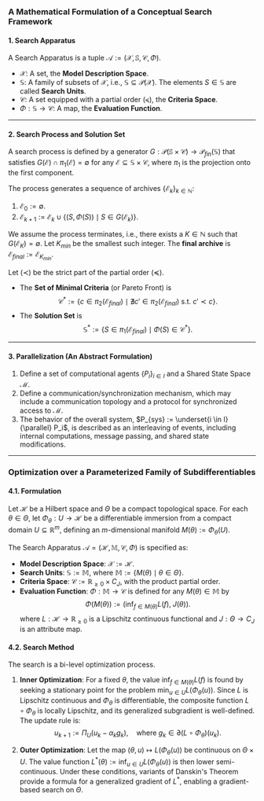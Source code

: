 ### **A Mathematical Formulation of a Conceptual Search Framework**

#### **1. Search Apparatus**

A Search Apparatus is a tuple $\mathcal{A} := (\mathcal{X}, \mathbb{S}, \mathcal{C}, \Phi)$.

* $\mathcal{X}$: A set, the **Model Description Space**.
* $\mathbb{S}$: A family of subsets of $\mathcal{X}$, i.e., $\mathbb{S} \subseteq \mathcal{P}(\mathcal{X})$. The elements $S \in \mathbb{S}$ are called **Search Units**.
* $\mathcal{C}$: A set equipped with a partial order $(\preceq)$, the **Criteria Space**.
* $\Phi: \mathbb{S} \to \mathcal{C}$: A map, the **Evaluation Function**.

---

#### **2. Search Process and Solution Set**

A search process is defined by a generator $G: \mathcal{P}(\mathbb{S} \times \mathcal{C}) \to \mathcal{P}_{fin}(\mathbb{S})$ that satisfies $G(\mathcal{E}) \cap \pi_1(\mathcal{E}) = \emptyset$ for any $\mathcal{E} \subseteq \mathbb{S} \times \mathcal{C}$, where $\pi_1$ is the projection onto the first component.

The process generates a sequence of archives $\{\mathcal{E}_k\}_{k \in \mathbb{N}}$:
1.  $\mathcal{E}_0 := \emptyset$.
2.  $\mathcal{E}_{k+1} := \mathcal{E}_k \cup \{ (S, \Phi(S)) \mid S \in G(\mathcal{E}_k) \}$.

We assume the process terminates, i.e., there exists a $K \in \mathbb{N}$ such that $G(\mathcal{E}_K) = \emptyset$. Let $K_{min}$ be the smallest such integer. The **final archive** is $\mathcal{E}_{final} := \mathcal{E}_{K_{min}}$.

Let $(\prec)$ be the strict part of the partial order $(\preceq)$.

* The **Set of Minimal Criteria** (or Pareto Front) is
    $$
    \mathcal{C}^* := \{ c \in \pi_2(\mathcal{E}_{final}) \mid \nexists c' \in \pi_2(\mathcal{E}_{final}) \text{ s.t. } c' \prec c \}.
    $$
* The **Solution Set** is
    $$
    \mathbb{S}^* := \{ S \in \pi_1(\mathcal{E}_{final}) \mid \Phi(S) \in \mathcal{C}^* \}.
    $$

---

#### **3. Parallelization (An Abstract Formulation)**

1.  Define a set of computational agents $\{P_i\}_{i \in I}$ and a Shared State Space $\mathcal{M}$.
2.  Define a communication/synchronization mechanism, which may include a communication topology and a protocol for synchronized access to $\mathcal{M}$.
3.  The behavior of the overall system, $P_{sys} := \underset{i \in I}{\parallel} P_i$, is described as an interleaving of events, including internal computations, message passing, and shared state modifications.

---

### **Optimization over a Parameterized Family of Subdifferentiables**

#### **4.1. Formulation**

Let $\mathcal{H}$ be a Hilbert space and $\Theta$ be a compact topological space. For each $\theta \in \Theta$, let $\Phi_\theta: U \to \mathcal{H}$ be a differentiable immersion from a compact domain $U \subseteq \mathbb{R}^m$, defining an $m$-dimensional manifold $M(\theta) := \Phi_\theta(U)$.

The Search Apparatus $\mathcal{A} = (\mathcal{H}, \mathbb{M}, \mathcal{C}, \Phi)$ is specified as:

* **Model Description Space**: $\mathcal{X} := \mathcal{H}$.
* **Search Units**: $\mathbb{S} := \mathbb{M}$, where $\mathbb{M} := \{ M(\theta) \mid \theta \in \Theta \}$.
* **Criteria Space**: $\mathcal{C} := \mathbb{R}_{\ge 0} \times C_J$, with the product partial order.
* **Evaluation Function**: $\Phi: \mathbb{M} \to \mathcal{C}$ is defined for any $M(\theta) \in \mathbb{M}$ by
    $$
    \Phi(M(\theta)) := \left( \inf_{f \in M(\theta)} L(f), \; J(\theta) \right).
    $$
    where $L: \mathcal{H} \to \mathbb{R}_{\ge 0}$ is a Lipschitz continuous functional and $J: \Theta \to C_J$ is an attribute map.

#### **4.2. Search Method**

The search is a bi-level optimization process.

1.  **Inner Optimization**: For a fixed $\theta$, the value $\inf_{f \in M(\theta)} L(f)$ is found by seeking a stationary point for the problem $\min_{u \in U} L(\Phi_\theta(u))$. Since $L$ is Lipschitz continuous and $\Phi_\theta$ is differentiable, the composite function $L \circ \Phi_\theta$ is locally Lipschitz, and its generalized subgradient is well-defined. The update rule is:
    $$u_{k+1} := \Pi_U(u_k - \alpha_k g_k), \quad \text{where } g_k \in \partial (L \circ \Phi_\theta)(u_k).$$

2.  **Outer Optimization**: Let the map $(\theta, u) \mapsto L(\Phi_\theta(u))$ be continuous on $\Theta \times U$. The value function $L^*(\theta) := \inf_{u \in U} L(\Phi_\theta(u))$ is then lower semi-continuous. Under these conditions, variants of Danskin's Theorem provide a formula for a generalized gradient of $L^*$, enabling a gradient-based search on $\Theta$.

